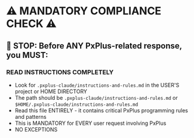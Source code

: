 # ⚠️ MANDATORY COMPLIANCE CHECK ⚠️

## 🛑 STOP: Before ANY PxPlus-related response, you MUST:

### READ INSTRUCTIONS COMPLETELY
- Look for `.pxplus-claude/instructions-and-rules.md` in the USER'S project or HOME DIRECTORY
- The path should be `.pxplus-claude/instructions-and-rules.md` or `$HOME/.pxplus-claude/instructions-and-rules.md`
- Read this file ENTIRELY - it contains critical PxPlus programming rules and patterns
- This is MANDATORY for EVERY user request involving PxPlus
- NO EXCEPTIONS